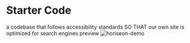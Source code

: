 # Starter Code
a codebase that follows accessibility standards
SO THAT our own site is optimized for search engines
preview
![horiseon-demo](https://user-images.githubusercontent.com/87511116/127800788-10c15732-ea05-4309-9e8f-5a5573186e59.png)
